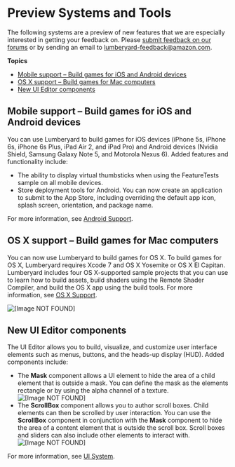 # Preview Systems and Tools<a name="lumberyard-v1.3-preview-systems"></a>

The following systems are a preview of new features that we are especially interested in getting your feedback on. Please [submit feedback on our forums](http://gamedev.amazon.com/forums) or by sending an email to lumberyard-feedback@amazon.com.

**Topics**
+ [Mobile support – Build games for iOS and Android devices](#lumberyard-v1.3-preview-mobile)
+ [OS X support – Build games for Mac computers](#lumberyard-v1.3-preview-osx)
+ [New UI Editor components](#lumberyard-v1.3-preview-ui-editor)

## Mobile support – Build games for iOS and Android devices<a name="lumberyard-v1.3-preview-mobile"></a>

You can use Lumberyard to build games for iOS devices (iPhone 5s, iPhone 6s, iPhone 6s Plus, iPad Air 2, and iPad Pro) and Android devices (Nvidia Shield, Samsung Galaxy Note 5, and Motorola Nexus 6). Added features and functionality include: 
+ The ability to display virtual thumbsticks when using the FeatureTests sample on all mobile devices.
+ Store deployment tools for Android. You can now create an application to submit to the App Store, including overriding the default app icon, splash screen, orientation, and package name.

For more information, see [Android Support](https://docs.aws.amazon.com/lumberyard/latest/userguide/android-intro.html).

## OS X support – Build games for Mac computers<a name="lumberyard-v1.3-preview-osx"></a>

You can now use Lumberyard to build games for OS X. To build games for OS X, Lumberyard requires Xcode 7 and OS X Yosemite or OS X El Capitan. Lumberyard includes four OS X-supported sample projects that you can use to learn how to build assets, build shaders using the Remote Shader Compiler, and build the OS X app using the build tools. For more information, see [OS X Support](https://docs.aws.amazon.com/lumberyard/latest/userguide/osx-intro.html).

![\[Image NOT FOUND\]](http://docs.aws.amazon.com/lumberyard/latest/releasenotes/images/osx-lumberyard.jpg)

## New UI Editor components<a name="lumberyard-v1.3-preview-ui-editor"></a>

The UI Editor allows you to build, visualize, and customize user interface elements such as menus, buttons, and the heads-up display (HUD). Added components include: 
+ The **Mask** component allows a UI element to hide the area of a child element that is outside a mask. You can define the mask as the elements rectangle or by using the alpha channel of a texture.  
![\[Image NOT FOUND\]](http://docs.aws.amazon.com/lumberyard/latest/releasenotes/images/uiMask.jpg)
+ The **ScrollBox** component allows you to author scroll boxes. Child elements can then be scrolled by user interaction. You can use the **ScrollBox** component in conjunction with the **Mask** component to hide the area of a content element that is outside the scroll box. Scroll boxes and sliders can also include other elements to interact with.  
![\[Image NOT FOUND\]](http://docs.aws.amazon.com/lumberyard/latest/releasenotes/images/uiScrollBox_edit3.gif)

For more information, see [UI System](https://docs.aws.amazon.com/lumberyard/latest/userguide/ui-editor-intro.html).